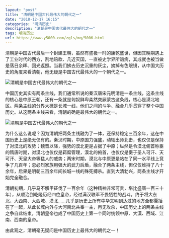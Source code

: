 ```yaml
---
layout: "post"
title: "清朝是中国古代最伟大的朝代之一"
date: "2018-12-17 16:15"
categories: "明清历史"
description: "清朝是中国古代最伟大的朝代之一"
tags: 明清历史
url: https://www.y5000.com/zgls/mq/5006.html
---
```






清朝是中国古代最后一个封建王朝，虽然有盛极一时的康乾盛世，但因其晚期遇上了工业时代的西方，割地赔款、几近灭国，一直被史学界所诟病，其成就也被当做是落日余晖、回光返照。当我们拂去历史沉重的灰尘，摘掉有色眼镜，从中国大历史的角度来看清朝，他无疑是中国古代最伟大的一个朝代之一。

![清朝是中国古代最伟大的朝代之一](/uploads/allimg/161111/6-1611111156103b.JPG)

中国历史其实有两条主线，我们通常所说的秦汉唐宋元明清是一条主线，这条主线的核心是中原王朝，还有一条就是匈奴鲜卑柔然突厥蒙古这条线，核心是漠北地区。两条主线的分界大概是长城一线，他们之间的斗争、融合几乎贯穿了整个中国历史。从这两条主线来看，清朝的确是最伟大的朝代之一。

![清朝是中国古代最伟大的朝代之一](/uploads/allimg/161111/6-161111115642524.JPG)

为什么这么说呢？因为清朝把两条主线融为了一体，还保持稳定三百余年，这在中国历史上是绝无仅有的。秦汉时期，中原国力强盛，动辄出师北击，也仅仅是保持了对漠北的攻势；魏晋以降，强势的漠北更是占据了中原；纵然是令漠北俯首称臣的隋唐时期，对漠北也仅仅是羁縻管理，漠北的俯首，也仅仅是慑于圣人可汗、天可汗、天皇大帝等猛人的威势；两宋时期，漠北与中原更是站在了同一水平线上竞争了几百年；忽必烈家族用强大的武力后盾，融合了两条主线，但仅仅维持了八十余年，后果是明朝三百余年间长城一线的殊死搏杀。直到大清勃兴，两条主线才开始完全融合。

清朝初期，几乎马不解甲征伐了一百余年（这种精神非常可贵，堪比盛唐一百三十年），从顺治到乾隆历经四位皇帝，经过满汉联军不畏牺牲的战斗，终于将大东北、大西南、大西域、漠北……几乎是历史上所有中华文明到达过的地方全都囊括在了一起，从此长城内外与大河南北共奉一主，再无攻杀，中国历史上的两条主线之争自此结束，清朝皇帝也成了中国历史上第一个同时统领中原、大漠、西域、江南、西南的皇帝。

由此观之，清朝毫无疑问是中国历史上最伟大的朝代之一！
